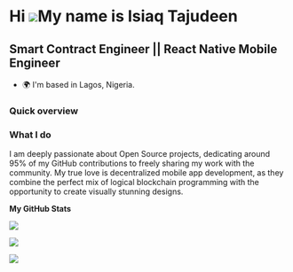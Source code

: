 Hi ![](https://user-images.githubusercontent.com/18350557/176309783-0785949b-9127-417c-8b55-ab5a4333674e.gif)My name is Isiaq Tajudeen
======================================================================================================================================

Smart Contract Engineer || React Native Mobile Engineer
-------------------------------------------------------------

* 🌍  I'm based in Lagos, Nigeria.
  
### Quick overview

### What I do
I am deeply passionate about Open Source projects, dedicating around 95% of my GitHub contributions to freely sharing my work with the community. My true love is decentralized mobile app development, as they combine the perfect mix of logical blockchain programming with the opportunity to create visually stunning designs.

<b>My GitHub Stats</b>

<a href="https://github.com/anuraghazra/github-readme-stats">
  <img align="center" src="https://github-readme-stats.vercel.app/api?username=DevBigEazi&show_icons=true&theme=transparent" />
</a>

<a href="http://www.github.com/DevBigEazi"><img src="https://github-readme-streak-stats.herokuapp.com/?user=DevBigEazi&show_icons=true&theme=transparent" /></a>

<a href="https://github.com/anuraghazra/github-readme-stats">
  <img align="center" src="https://github-readme-stats.vercel.app/api/top-langs/?username=DevBigEazi&langs_count=8&layout=compact&theme=transparent" />
</a>



